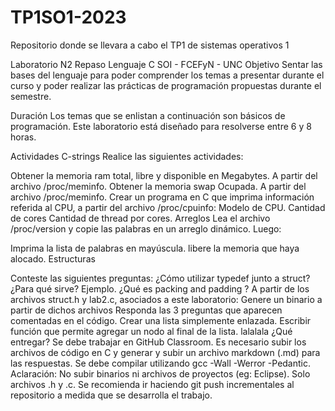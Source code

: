 # TP1SO1-2023
Repositorio donde se llevara a cabo el TP1 de sistemas operativos 1

Laboratorio N2
Repaso Lenguaje C
SOI - FCEFyN - UNC
Objetivo
Sentar las bases del lenguaje para poder comprender los temas a presentar durante el curso y poder realizar las prácticas de programación propuestas durante el semestre.

Duración
Los temas que se enlistan a continuación son básicos de programación. Este laboratorio está diseñado para resolverse entre 6 y 8 horas.

Actividades
C-strings Realice las siguientes actividades:

Obtener la memoria ram total, libre y disponible en Megabytes. A partir del archivo /proc/meminfo.
Obtener la memoria swap Ocupada. A partir del archivo /proc/meminfo.
Crear un programa en C que imprima información referida al CPU, a partir del archivo /proc/cpuinfo:
Modelo de CPU.
Cantidad de cores
Cantidad de thread por cores.
Arreglos Lea el archivo /proc/version y copie las palabras en un arreglo dinámico. Luego:

Imprima la lista de palabras en mayúscula.
libere la memoria que haya alocado.
Estructuras

Conteste las siguientes preguntas:
¿Cómo utilizar typedef junto a struct? ¿Para qué sirve? Ejemplo.
¿Qué es packing and padding ?
A partir de los archivos struct.h y lab2.c, asociados a este laboratorio:
Genere un binario a partir de dichos archivos
Responda las 3 preguntas que aparecen comentadas en el código.
Crear una lista simplemente enlazada. Escribir función que permite agregar un nodo al final de la lista. lalalala
¿Qué entregar?
Se debe trabajar en GitHub Classroom. Es necesario subir los archivos de código en C y generar y subir un archivo markdown (.md) para las respuestas.
Se debe compilar utilizando gcc -Wall -Werror -Pedantic.
Aclaración: No subir binarios ni archivos de proyectos (eg: Eclipse). Solo archivos .h y .c.
Se recomienda ir haciendo git push incrementales al repositorio a medida que se desarrolla el trabajo.

